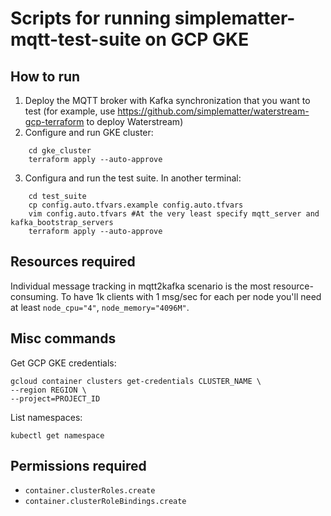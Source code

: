 Scripts for running simplematter-mqtt-test-suite on GCP GKE
===========================================================

How to run
----------


1. Deploy the MQTT broker with Kafka synchronization that you want to test (for example, use https://github.com/simplematter/waterstream-gcp-terraform to deploy Waterstream) 
2. Configure and run GKE cluster:
```
    cd gke_cluster
    terraform apply --auto-approve 
``` 
3. Configura and run the test suite. In another terminal:
```
    cd test_suite
    cp config.auto.tfvars.example config.auto.tfvars
    vim config.auto.tfvars #At the very least specify mqtt_server and kafka_bootstrap_servers 
    terraform apply --auto-approve
```

Resources required
------------------

Individual message tracking in mqtt2kafka scenario is the most resource-consuming.
To have 1k clients with 1 msg/sec for each per node you'll need at least `node_cpu="4"`, `node_memory="4096M"`.

Misc commands
-------------

Get GCP GKE credentials:

    gcloud container clusters get-credentials CLUSTER_NAME \
    --region REGION \
    --project=PROJECT_ID

List namespaces:

    kubectl get namespace


Permissions required
--------------------

- `container.clusterRoles.create`
- `container.clusterRoleBindings.create`

